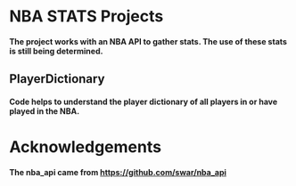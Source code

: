 # NBA STATS Projects
#### The project works with an NBA API to gather stats. The use of these stats is still being determined.

## PlayerDictionary
#### Code helps to understand the player dictionary of all players in or have played in the NBA.

# Acknowledgements
#### The nba_api came from https://github.com/swar/nba_api
